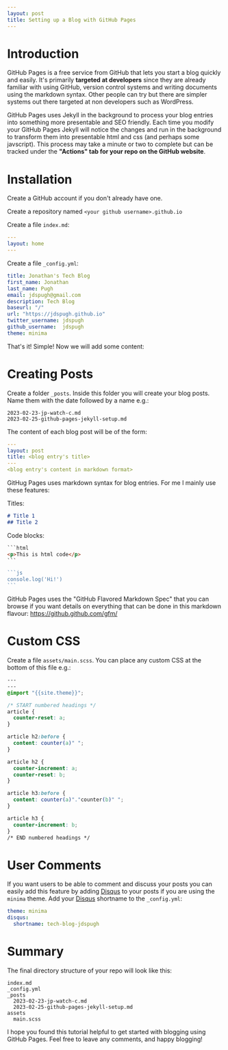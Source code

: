 ```yaml
---
layout: post
title: Setting up a Blog with GitHub Pages
---
```

# Introduction

GitHub Pages is a free service from GitHub that lets you start a blog quickly and easily. It's primarily **targeted at developers** since they are already familiar with using GitHub, version control systems and writing documents using the markdown syntax. Other people can try but there are simpler systems out there targeted at non developers such as WordPress.

GitHub Pages uses Jekyll in the background to process your blog entries into something more presentable and SEO friendly. Each time you modify your GitHub Pages Jekyll will notice the changes and run in the background to transform them into presentable html and css (and perhaps some javscript). This process may take a minute or two to complete but can be tracked under the **"Actions" tab for your repo on the GitHub website**.

# Installation

Create a GitHub account if you don't already have one.

Create a repository named `<your github username>.github.io`

Create a file `index.md`:

```yml
---
layout: home
---
```

Create a file `_config.yml`:

```yml
title: Jonathan's Tech Blog
first_name: Jonathan
last_name: Pugh
email: jdspugh@gmail.com
description: Tech Blog
baseurl: "/"
url: "https://jdspugh.github.io"
twitter_username: jdspugh
github_username:  jdspugh
theme: minima
```

That's it! Simple! Now we will add some content:

# Creating Posts

Create a folder `_posts`. Inside this folder you will create your blog posts. Name them with the date followed by a name e.g.:

```
2023-02-23-jp-watch-c.md
2023-02-25-github-pages-jekyll-setup.md
```

The content of each blog post will be of the form:

```yml
---
layout: post
title: <blog entry's title>
---
<blog entry's content in markdown format>
```

GitHug Pages uses markdown syntax for blog entries. For me I mainly use these features:

Titles:
```md
# Title 1
## Title 2
```

Code blocks:
~~~html
```html
<p>This is html code</p>
```
~~~

~~~js
```js
console.log('Hi!')
```
~~~

GitHub Pages uses the "GitHub Flavored Markdown Spec" that you can browse if you want details on everything that can be done in this markdown flavour: <https://github.github.com/gfm/>

# Custom CSS

Create a file `assets/main.scss`. You can place any custom CSS at the bottom of this file e.g.:

```css
---
---
@import "{{site.theme}}";

/* START numbered headings */
article {
  counter-reset: a;
}

article h2:before {
  content: counter(a)" ";
}

article h2 {
  counter-increment: a;
  counter-reset: b;
}

article h3:before {
  content: counter(a)"."counter(b)" ";
}

article h3 {
  counter-increment: b;
}
/* END numbered headings */
```

# User Comments

If you want users to be able to comment and discuss your posts you can easily add this feature by adding [Disqus][1] to your posts if you are using the `minima` theme. Add your [Disqus][1] shortname to the `_config.yml`:

```yml
theme: minima
disqus:
  shortname: tech-blog-jdspugh
```

# Summary

The final directory structure of your repo will look like this:

```
index.md
_config.yml
_posts
  2023-02-23-jp-watch-c.md
  2023-02-25-github-pages-jekyll-setup.md
assets
  main.scss
```

I hope you found this tutorial helpful to get started with blogging using GitHub Pages. Feel free to leave any comments, and happy blogging!

[1]: https://disqus.com